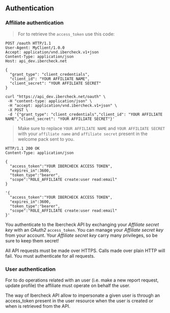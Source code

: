 ## Authentication

### Affiliate authentication

> For to retrieve the `access_token` use this code:

```http
POST /oauth HTTP/1.1
User-Agent: MyClient/1.0.0
Accept: application/vnd.ibercheck.v1+json
Content-Type: application/json
Host: api_dev.ibercheck.net

{
  "grant_type": "client_credentials",
  "client_id": "YOUR AFFILIATE NAME",
  "client_secret": "YOUR AFFILIATE SECRET"
}
```

```shell
curl "https://api_dev.ibercheck.net/oauth" \
 -H "content-type: application/json" \
 -H "accept: application/vnd.ibercheck.v1+json" \
 -X POST \
 -d '{"grant_type": "client_credentials","client_id": "YOUR AFFILIATE NAME","client_secret": "YOUR AFFILIATE SECRET"}'
```

> Make sure to replace `YOUR AFFILIATE NAME` and `YOUR AFFILIATE SECRET` with your `affiliate name` and
 `affiliate secret` present in the welcome pack sent to you.

```http
HTTP/1.1 200 OK
Content-Type: application/json

{
  "access_token":"YOUR IBERCHECK ACCESS TOKEN",
  "expires_in":3600,
  "token_type":"bearer",
  "scope":"ROLE_AFFILIATE create:user read:email"
}
```

```shell
'{
  "access_token":"YOUR IBERCHECK ACCESS TOKEN",
  "expires_in":3600,
  "token_type":"bearer",
  "scope":"ROLE_AFFILIATE create:user read:email"
}'
```

You authenticate to the Ibercheck API by exchanging your *Affiliate secret key* with an *OAuth2* `access_token`.
You can manage your *Affiliate secret key* from your account. Your *Affiliate secret key* carry many privileges,
so be sure to keep them secret!

All API requests must be made over HTTPS. Calls made over plain HTTP will fail. You must authenticate for all requests.

### User authentication

For to do operations related with an user (i.e. make a new report request, update profile) the affiliate must operate
on behalf the user.

The way of Ibercheck API allow to impersonate a given user is through an access_token present in the user resource when
the user is created or when is retrieved from the API.
